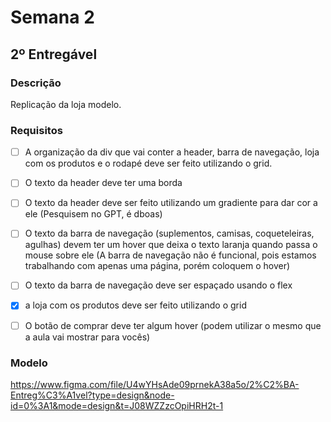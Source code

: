 # Semana 2
## 2º Entregável
### Descrição
Replicação da loja modelo.

### Requisitos
- [ ] A organização da div que vai conter a header, barra de navegação, loja com os produtos e o rodapé deve ser feito utilizando o grid.
- [ ] O texto da header deve ter uma borda
- [ ] O texto da header deve ser feito utilizando um gradiente para dar cor a ele (Pesquisem no GPT, é dboas)
- [ ] O texto da barra de navegação (suplementos, camisas, coqueteleiras, agulhas) devem ter um hover que deixa o texto laranja quando passa o mouse sobre ele (A barra de navegação não é funcional, pois estamos trabalhando com apenas uma página, porém coloquem o hover)
- [ ] O texto da barra de navegação deve ser espaçado usando o flex
- [x] a loja com os produtos deve ser feito utilizando o grid
- [ ] O botão de comprar deve ter algum hover (podem utilizar o mesmo que a aula vai mostrar para vocês)


### Modelo
https://www.figma.com/file/U4wYHsAde09prnekA38a5o/2%C2%BA-Entreg%C3%A1vel?type=design&node-id=0%3A1&mode=design&t=J08WZZzcOpiHRH2t-1
